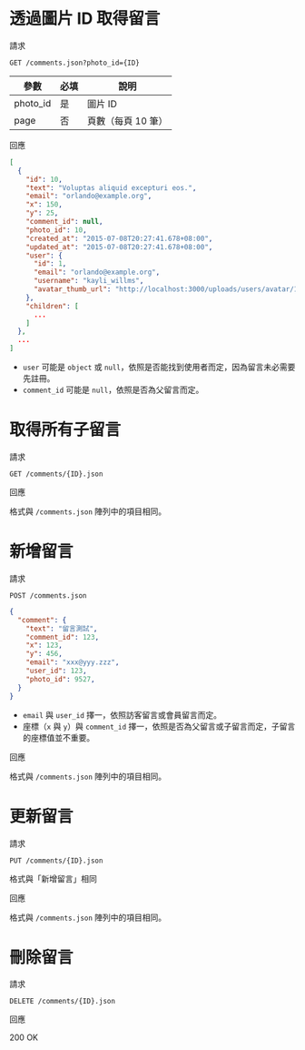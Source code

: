 # 透過圖片 ID 取得留言

請求

`GET /comments.json?photo_id={ID}`

參數     | 必填 | 說明
---      | ---  | ---
photo_id | 是   | 圖片 ID
page     | 否   | 頁數（每頁 10 筆）

回應

```json
[
  {
    "id": 10,
    "text": "Voluptas aliquid excepturi eos.",
    "email": "orlando@example.org",
    "x": 150,
    "y": 25,
    "comment_id": null,
    "photo_id": 10,
    "created_at": "2015-07-08T20:27:41.678+08:00",
    "updated_at": "2015-07-08T20:27:41.678+08:00",
    "user": {
      "id": 1,
      "email": "orlando@example.org",
      "username": "kayli_willms",
      "avatar_thumb_url": "http://localhost:3000/uploads/users/avatar/1/thumb_5.jpg"
    },
    "children": [
      ...
    ]
  },
  ...
]
```

- `user` 可能是 `object` 或 `null`，依照是否能找到使用者而定，因為留言未必需要先註冊。
- `comment_id` 可能是 `null`，依照是否為父留言而定。

# 取得所有子留言

請求

`GET /comments/{ID}.json`

回應

格式與 `/comments.json` 陣列中的項目相同。

# 新增留言

請求

`POST /comments.json`

```json
{
  "comment": {
    "text": "留言測試",
    "comment_id": 123,
    "x": 123,
    "y": 456,
    "email": "xxx@yyy.zzz",
    "user_id": 123,
    "photo_id": 9527,
  }
}
```

- `email` 與 `user_id` 擇一，依照訪客留言或會員留言而定。
- 座標（`x` 與 `y`）與 `comment_id` 擇一，依照是否為父留言或子留言而定，子留言的座標值並不重要。

回應

格式與 `/comments.json` 陣列中的項目相同。

# 更新留言

請求

`PUT /comments/{ID}.json`

格式與「新增留言」相同

回應

格式與 `/comments.json` 陣列中的項目相同。

# 刪除留言

請求

`DELETE /comments/{ID}.json`

回應

200 OK